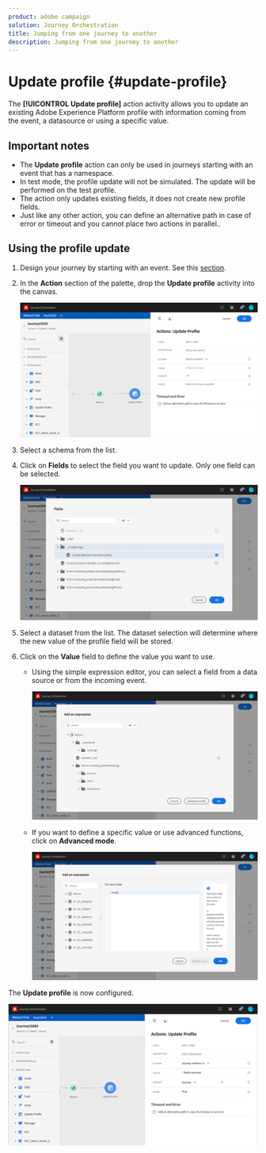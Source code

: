 ```yaml
---
product: adobe campaign
solution: Journey Orchestration
title: Jumping from one journey to another
description: Jumping from one journey to another
---
```


# Update profile {#update-profile}

The **[!UICONTROL Update profile]** action activity allows you to update an existing Adobe Experience Platform profile with information coming from the event, a datasource or using a specific value.

## Important notes

* The **Update profile** action can only be used in journeys starting with an event that has a namespace.
* In test mode, the profile update will not be simulated. The update will be performed on the test profile.
* The action only updates existing fields, it does not create new profile fields.
* Just like any other action, you can define an alternative path in case of error or timeout and you cannot place two actions in parallel.. 

## Using the profile update

1. Design your journey by starting with an event. See this [section](../building-journeys/journey.md).

1. In the **Action** section of the palette, drop the **Update profile** activity into the canvas.

   ![](../assets/profileupdate0.png)

1. Select a schema from the list.

1. Click on **Fields** to select the field you want to update. Only one field can be selected.

   ![](../assets/profileupdate2.png)

1. Select a dataset from the list. The dataset selection will determine where the new value of the profile field will be stored.

1. Click on the **Value** field to define the value you want to use.

   * Using the simple expression editor, you can select a field from a data source or from the incoming event. 

      ![](../assets/profileupdate4.png)

   * If you want to define a specific value or use advanced functions, click on **Advanced mode**.

      ![](../assets/profileupdate3.png)

The **Update profile** is now configured.

![](../assets/profileupdate1.png)
